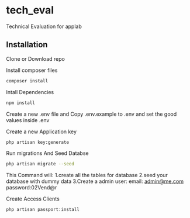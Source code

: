 # tech_eval
Technical Evaluation for applab
## Installation
Clone or Download repo

Install composer files
```bash
composer install
```
Intall Dependencies
```bash
npm install
```

Create a new .env file and Copy .env.example to .env and set the good values inside .env

Create a new Application key

```bash
php artisan key:generate
```

Run migrations And Seed Databse
```bash
php artisan migrate --seed
```
This Command will:
1.create all the tables for database
2.seed your database with dummy data
3.Create a admin user: email: admin@me.com password:02Vend@r

Create Access Clients
```bash
php artisan passport:install
```
